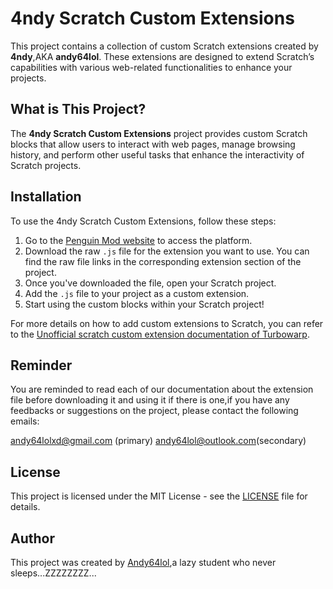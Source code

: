 # 4ndy Scratch Custom Extensions

This project contains a collection of custom Scratch extensions created by **4ndy**,AKA **andy64lol**. These extensions are designed to extend Scratch’s capabilities with various web-related functionalities to enhance your projects.

## What is This Project?

The **4ndy Scratch Custom Extensions** project provides custom Scratch blocks that allow users to interact with web pages, manage browsing history, and perform other useful tasks that enhance the interactivity of Scratch projects.

## Installation

To use the 4ndy Scratch Custom Extensions, follow these steps:

1. Go to the [Penguin Mod website](https://penguinmod.com) to access the platform.
2. Download the raw `.js` file for the extension you want to use. You can find the raw file links in the corresponding extension section of the project.
3. Once you've downloaded the file, open your Scratch project.
4. Add the `.js` file to your project as a custom extension.
5. Start using the custom blocks within your Scratch project!

For more details on how to add custom extensions to Scratch, you can refer to the [Unofficial scratch custom extension documentation of Turbowarp](https://docs.turbowarp.org/development/extensions/introduction).

## Reminder

You are reminded to read each of our documentation about the extension file before downloading it and using it if there is one,if you have any feedbacks or suggestions on the project, please contact the following emails:

andy64lolxd@gmail.com (primary)
andy64lol@outlook.com(secondary)

## License

This project is licensed under the MIT License - see the [LICENSE](LICENSE) file for details.

## Author

This project was created by [Andy64lol](https://github.com/andy64lol),a lazy student who never sleeps...ZZZZZZZZ...
